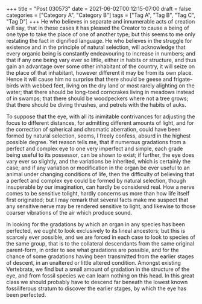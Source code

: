 +++
title = "Post 030573"
date = 2021-06-02T00:12:15-07:00
draft = false
categories = ["Category A", "Category B"]
tags = ["Tag A", "Tag B", "Tag C", "Tag D"]
+++
He who believes in separate and innumerable acts of creation will say, that in these cases it has pleased the Creator to cause a being of one type to take the place of one of another type; but this seems to me only restating the fact in dignified language. He who believes in the struggle for existence and in the principle of natural selection, will acknowledge that every organic being is constantly endeavouring to increase in numbers; and that if any one being vary ever so little, either in habits or structure, and thus gain an advantage over some other inhabitant of the country, it will seize on the place of that inhabitant, however different it may be from its own place. Hence it will cause him no surprise that there should be geese and frigate-birds with webbed feet, living on the dry land or most rarely alighting on the water; that there should be long-toed corncrakes living in meadows instead of in swamps; that there should be woodpeckers where not a tree grows; that there should be diving thrushes, and petrels with the habits of auks.

To suppose that the eye, with all its inimitable contrivances for adjusting the focus to different distances, for admitting different amounts of light, and for the correction of spherical and chromatic aberration, could have been formed by natural selection, seems, I freely confess, absurd in the highest possible degree. Yet reason tells me, that if numerous gradations from a perfect and complex eye to one very imperfect and simple, each grade being useful to its possessor, can be shown to exist; if further, the eye does vary ever so slightly, and the variations be inherited, which is certainly the case; and if any variation or modification in the organ be ever useful to an animal under changing conditions of life, then the difficulty of believing that a perfect and complex eye could be formed by natural selection, though insuperable by our imagination, can hardly be considered real. How a nerve comes to be sensitive tolight, hardly concerns us more than how life itself first originated; but I may remark that several facts make me suspect that any sensitive nerve may be rendered sensitive to light, and likewise to those coarser vibrations of the air which produce sound.

In looking for the gradations by which an organ in any species has been perfected, we ought to look exclusively to its lineal ancestors; but this is scarcely ever possible, and we are forced in each case to look to species of the same group, that is to the collateral descendants from the same original parent-form, in order to see what gradations are possible, and for the chance of some gradations having been transmitted from the earlier stages of descent, in an unaltered or little altered condition. Amongst existing Vertebrata, we find but a small amount of gradation in the structure of the eye, and from fossil species we can learn nothing on this head. In this great class we should probably have to descend far beneath the lowest known fossiliferous stratum to discover the earlier stages, by which the eye has been perfected.
